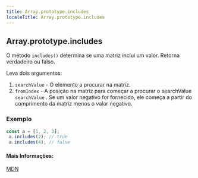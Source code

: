 ```yaml
---
title: Array.prototype.includes
localeTitle: Array.prototype.includes
---
```

## Array.prototype.includes

O método `includes()` determina se uma matriz inclui um valor. Retorna verdadeiro ou falso.

Leva dois argumentos:

1.  `searchValue` - O elemento a procurar na matriz.
2.  `fromIndex` - A posição na matriz para começar a procurar o searchValue `searchValue` . Se um valor negativo for fornecido, ele começa a partir do comprimento da matriz menos o valor negativo.

### Exemplo

```js
const a = [1, 2, 3]; 
 a.includes(2); // true 
 a.includes(4); // false 
```

#### Mais Informações:

[MDN](https://developer.mozilla.org/en-US/docs/Web/JavaScript/Reference/Global_Objects/Array/includes)